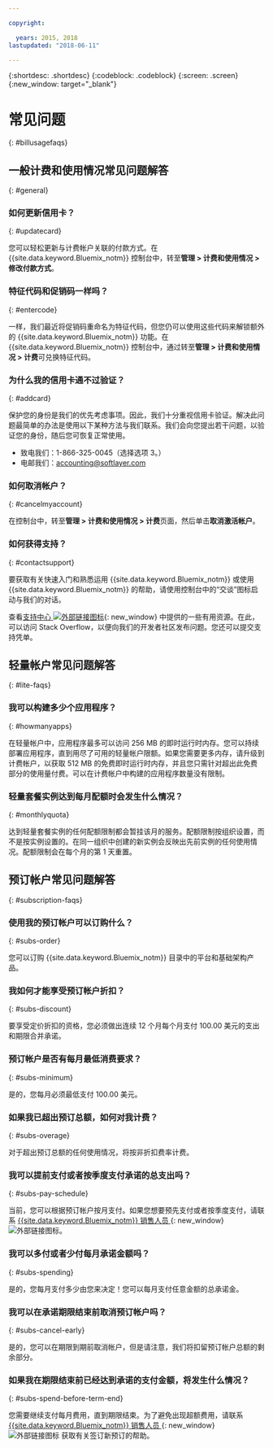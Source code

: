 ```yaml
---

copyright:

  years: 2015, 2018
lastupdated: "2018-06-11"

---
```


{:shortdesc: .shortdesc}
{:codeblock: .codeblock}
{:screen: .screen}
{:new_window: target="_blank"}

# 常见问题
{: #billusagefaqs} 

## 一般计费和使用情况常见问题解答
{: #general}

### 如何更新信用卡？
{: #updatecard}

您可以轻松更新与计费帐户关联的付款方式。在 {{site.data.keyword.Bluemix_notm}} 控制台中，转至**管理 > 计费和使用情况 > 修改付款方式**。 

### 特征代码和促销码一样吗？ 
{: #entercode}

一样，我们最近将促销码重命名为特征代码，但您仍可以使用这些代码来解锁额外的 {{site.data.keyword.Bluemix_notm}} 功能。在 {{site.data.keyword.Bluemix_notm}} 控制台中，通过转至**管理 > 计费和使用情况 > 计费**可兑换特征代码。 

### 为什么我的信用卡通不过验证？
{: #addcard}

保护您的身份是我们的优先考虑事项。因此，我们十分重视信用卡验证。解决此问题最简单的办法是使用以下某种方法与我们联系。我们会向您提出若干问题，以验证您的身份，随后您可恢复正常使用。 

   * 致电我们：1-866-325-0045（选择选项 3。）
   * 电邮我们：accounting@softlayer.com

### 如何取消帐户？
{: #cancelmyaccount}

在控制台中，转至**管理 > 计费和使用情况 > 计费**页面，然后单击**取消激活帐户**。

### 如何获得支持？
{: #contactsupport}

要获取有关快速入门和熟悉运用 {{site.data.keyword.Bluemix_notm}} 或使用 {{site.data.keyword.Bluemix_notm}} 的帮助，请使用控制台中的“交谈”图标启动与我们的对话。 

查看[支持中心 ![外部链接图标](../icons/launch-glyph.svg)](https://console.bluemix.net/unifiedsupport/supportcenter){: new_window} 中提供的一些有用资源。在此，可以访问 Stack Overflow，以便向我们的开发者社区发布问题。您还可以提交支持凭单。  

## 轻量帐户常见问题解答
{: #lite-faqs}

### 我可以构建多少个应用程序？
{: #howmanyapps}

在轻量帐户中，应用程序最多可以访问 256 MB 的即时运行时内存。您可以持续部署应用程序，直到用尽了可用的轻量帐户限额。如果您需要更多内存，请升级到计费帐户，以获取 512 MB 的免费即时运行时内存，并且您只需针对超出此免费部分的使用量付费。可以在计费帐户中构建的应用程序数量没有限制。

### 轻量套餐实例达到每月配额时会发生什么情况？
{: #monthlyquota}

达到轻量套餐实例的任何配额限制都会暂挂该月的服务。配额限制按组织设置，而不是按实例设置的。在同一组织中创建的新实例会反映出先前实例的任何使用情况。配额限制会在每个月的第 1 天重置。

## 预订帐户常见问题解答
{: #subscription-faqs}

### 使用我的预订帐户可以订购什么？ 
{: #subs-order}

您可以订购 {{site.data.keyword.Bluemix_notm}} 目录中的平台和基础架构产品。

### 我如何才能享受预订帐户折扣？ 
{: #subs-discount}

要享受定价折扣的资格，您必须做出连续 12 个月每个月支付 100.00 美元的支出和期限合并承诺。 

### 预订帐户是否有每月最低消费要求？ 
{: #subs-minimum}

是的，您每月必须最低支付 100.00 美元。

### 如果我已超出预订总额，如何对我计费？
{: #subs-overage}

对于超出预订总额的任何使用情况，将按非折扣费率计费。

### 我可以提前支付或者按季度支付承诺的总支出吗？
{: #subs-pay-schedule}

当前，您可以根据预订帐户按月支付。如果您想要预先支付或者按季度支付，请联系 [{{site.data.keyword.Bluemix_notm}} 销售人员 ](https://www.ibm.com/cloud-computing/bluemix/contact-us){: new_window} ![外部链接图标](../icons/launch-glyph.svg)。

### 我可以多付或者少付每月承诺金额吗？  
{: #subs-spending}

是的，您每月支付多少由您来决定！您可以每月支付任意金额的总承诺金。 

### 我可以在承诺期限结束前取消预订帐户吗？  
{: #subs-cancel-early}

是的，您可以在期限到期前取消帐户，但是请注意，我们将扣留预订帐户总额的剩余部分。 

### 如果我在期限结束前已经达到承诺的支付金额，将发生什么情况？  
{: #subs-spend-before-term-end}

您需要继续支付每月费用，直到期限结束。为了避免出现超额费用，请联系 [{{site.data.keyword.Bluemix_notm}} 销售人员 ](https://www.ibm.com/cloud-computing/bluemix/contact-us){: new_window} ![外部链接图标](../icons/launch-glyph.svg) 获取有关签订新预订的帮助。 
















